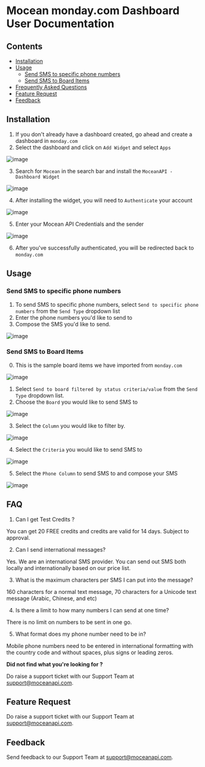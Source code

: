 # Mocean monday.com Dashboard User Documentation

## Contents
- [Installation](#installation)
- [Usage](#usage)
    - [Send SMS to specific phone numbers](#send-sms-to-specific-phone-numbers)
    - [Send SMS to Board Items](#send-sms-to-board-items)
- [Frequently Asked Questions](#faq)
- [Feature Request](#feature-request)
- [Feedback](#feedback)

## Installation

1. If you don't already have a dashboard created, go ahead and create a dashboard in `monday.com`
2. Select the dashboard and click on `Add Widget` and select `Apps`

![image](https://user-images.githubusercontent.com/24620178/153533091-f1e61325-b6e6-4771-b6ae-4c2097437e62.png)

3. Search for `Mocean` in the search bar and install the `MoceanAPI - Dashboard Widget`

![image](https://user-images.githubusercontent.com/24620178/153551069-c098d07a-c57d-4f9a-b304-98309d438554.png)

4. After installing the widget, you will need to `Authenticate` your account

![image](https://user-images.githubusercontent.com/24620178/153541647-1d1bb726-cdc3-475a-8da0-1504ff583614.png)

5. Enter your Mocean API Credentials and the sender

![image](https://user-images.githubusercontent.com/24620178/153541789-9bef40e4-977f-4ade-bcb2-cb84c2c6211c.png)

6. After you've successfully authenticated, you will be redirected back to `monday.com`

## Usage
### Send SMS to specific phone numbers

1. To send SMS to specific phone numbers, select `Send to specific phone numbers` from the `Send Type` dropdown list
2. Enter the phone numbers you'd like to send to
3. Compose the SMS you'd like to send.

![image](https://user-images.githubusercontent.com/24620178/153547425-6f21df33-b32c-4d3a-ac1e-1f04fbc8e835.png)

### Send SMS to Board Items
0. This is the sample board items we have imported from `monday.com`

![image](https://user-images.githubusercontent.com/24620178/153548258-163372e1-5050-44db-99b9-a544878f947e.png)

1. Select `Send to board filtered by status criteria/value` from the `Send Type` dropdown list.
2. Choose the `Board` you would like to send SMS to

![image](https://user-images.githubusercontent.com/24620178/153548397-99ff8f07-55c2-48b2-8b48-b291c8637fa7.png)

3. Select the `Column` you would like to filter by.

![image](https://user-images.githubusercontent.com/24620178/153548566-bb81a71a-89e8-4448-bf7d-4421ab128491.png)

4. Select the `Criteria` you would like to send SMS to

![image](https://user-images.githubusercontent.com/24620178/153548661-0fa5992a-795b-4f64-8563-7941a0d2162f.png)

5. Select the `Phone Column` to send SMS to and compose your SMS

![image](https://user-images.githubusercontent.com/24620178/153548763-19811cfb-641e-4133-8e22-c43500d86164.png)

## FAQ
1. Can I get Test Credits ?

You can get 20 FREE credits and credits are valid for 14 days. Subject to approval.

2. Can I send international messages?

Yes. We are an international SMS provider. You can send out SMS both locally and internationally based on our price list.

3. What is the maximum characters per SMS I can put into the message?

160 characters for a normal text message, 70 characters for a Unicode text message (Arabic, Chinese, and etc)

4. Is there a limit to how many numbers I can send at one time?

There is no limit on numbers to be sent in one go.

5. What format does my phone number need to be in?

Mobile phone numbers need to be entered in international formatting with the country code and without spaces, plus signs or leading zeros.

**Did not find what you're looking for ?**

Do raise a support ticket with our Support Team at support@moceanapi.com.

## Feature Request
Do raise a support ticket with our Support Team at support@moceanapi.com.

## Feedback
Send feedback to our Support Team at support@moceanapi.com.
